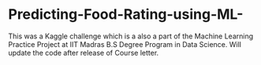 # Predicting-Food-Rating-using-ML-

This was a Kaggle challenge which is a also a part of the Machine Learning Practice Project at IIT Madras B.S Degree Program in Data Science. 
Will update the code after release of Course letter. 
